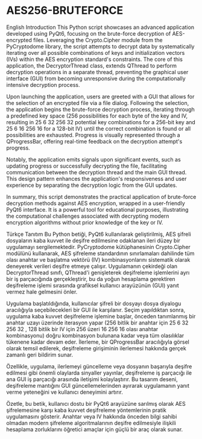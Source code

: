 # AES256-BRUTEFORCE

English Introduction
This Python script showcases an advanced application developed using PyQt6, focusing on the brute-force decryption of AES-encrypted files. Leveraging the Crypto.Cipher module from the PyCryptodome library, the script attempts to decrypt data by systematically iterating over all possible combinations of keys and initialization vectors (IVs) within the AES encryption standard's constraints. The core of this application, the DecryptorThread class, extends QThread to perform decryption operations in a separate thread, preventing the graphical user interface (GUI) from becoming unresponsive during the computationally intensive decryption process.

Upon launching the application, users are greeted with a GUI that allows for the selection of an encrypted file via a file dialog. Following the selection, the application begins the brute-force decryption process, iterating through a predefined key space (256 possibilities for each byte of the key and IV, resulting in 
25
6
32
256 
32
  potential key combinations for a 256-bit key and 
25
6
16
256 
16
  for a 128-bit IV) until the correct combination is found or all possibilities are exhausted. Progress is visually represented through a QProgressBar, offering real-time feedback on the decryption attempt's progress.

Notably, the application emits signals upon significant events, such as updating progress or successfully decrypting the file, facilitating communication between the decryption thread and the main GUI thread. This design pattern enhances the application's responsiveness and user experience by separating the decryption logic from the GUI updates.

In summary, this script demonstrates the practical application of brute-force decryption methods against AES encryption, wrapped in a user-friendly PyQt6 interface. It is a powerful tool for educational purposes, illustrating the computational challenges associated with decrypting modern encryption algorithms without prior knowledge of the key or IV.

Türkçe Tanıtım
Bu Python betiği, PyQt6 kullanılarak geliştirilmiş, AES şifreli dosyaların kaba kuvvet ile deşifre edilmesine odaklanan ileri düzey bir uygulamayı sergilemektedir. PyCryptodome kütüphanesinin Crypto.Cipher modülünü kullanarak, AES şifreleme standardının sınırlamaları dahilinde tüm olası anahtar ve başlatma vektörü (IV) kombinasyonlarını sistematik olarak deneyerek verileri deşifre etmeye çalışır. Uygulamanın çekirdeği olan DecryptorThread sınıfı, QThread'i genişleterek deşifreleme işlemlerini ayrı bir iş parçacığında gerçekleştirir, bu da yoğun hesaplama gerektiren deşifreleme işlemi sırasında grafiksel kullanıcı arayüzünün (GUI) yanıt vermez hale gelmesini önler.

Uygulama başlatıldığında, kullanıcılar şifreli bir dosyayı dosya diyalogu aracılığıyla seçebilecekleri bir GUI ile karşılanır. Seçim yapıldıktan sonra, uygulama kaba kuvvet deşifreleme işlemine başlar, önceden tanımlanmış bir anahtar uzayı üzerinde iterasyon yapar (256 bitlik bir anahtar için 
25
6
32
256 
32
 , 128 bitlik bir IV için 
256 üzeri 16
256 
16
  olası anahtar kombinasyonu) doğru kombinasyon bulunana kadar veya tüm olasılıklar tükenene kadar devam eder. İlerleme, bir QProgressBar aracılığıyla görsel olarak temsil edilerek, deşifreleme girişiminin ilerlemesi hakkında gerçek zamanlı geri bildirim sunar.

Özellikle, uygulama, ilerlemeyi güncelleme veya dosyanın başarıyla deşifre edilmesi gibi önemli olaylarda sinyaller yayınlar, deşifreleme iş parçacığı ile ana GUI iş parçacığı arasında iletişimi kolaylaştırır. Bu tasarım deseni, deşifreleme mantığını GUI güncellemelerinden ayırarak uygulamanın yanıt verme yeteneğini ve kullanıcı deneyimini artırır.

Özetle, bu betik, kullanıcı dostu bir PyQt6 arayüzüne sarılmış olarak AES şifrelemesine karşı kaba kuvvet deşifreleme yöntemlerinin pratik uygulamasını gösterir. Anahtar veya IV hakkında önceden bilgi sahibi olmadan modern şifreleme algoritmalarının deşifre edilmesiyle ilişkili hesaplama zorluklarını öğretici amaçlar için güçlü bir araç olarak sunar.
